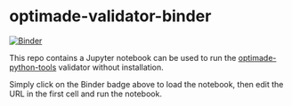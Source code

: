 # optimade-validator-binder

[![Binder](https://mybinder.org/badge_logo.svg)](https://mybinder.org/v2/gh/ml-evs/optimade-validator-binder/master?filepath=optimade_validator.ipynb)

This repo contains a Jupyter notebook can be used to run the [optimade-python-tools](https://github.com/Materials-Consortia/optimade-python-tools) validator without installation.

Simply click on the Binder badge above to load the notebook, then edit the URL in the first cell and run the notebook.
